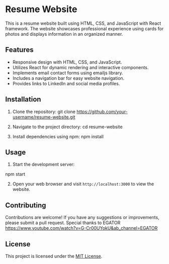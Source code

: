 # Resume Website

This is a resume website built using HTML, CSS, and JavaScript with React framework. The website showcases professional experience using cards for photos and displays information in an organized manner.

## Features

- Responsive design with HTML, CSS, and JavaScript.
- Utilizes React for dynamic rendering and interactive components.
- Implements email contact forms using emailjs library.
- Includes a navigation bar for easy website navigation.
- Provides links to LinkedIn and social media profiles.

## Installation

1. Clone the repository:
git clone https://github.com/your-username/resume-website.git


2. Navigate to the project directory:
cd resume-website


3. Install dependencies using npm:
npm install


## Usage

1. Start the development server:

npm start


2. Open your web browser and visit `http://localhost:3000` to view the website.

## Contributing

Contributions are welcome! If you have any suggestions or improvements, please submit a pull request. 
Special thanks to EGATOR https://www.youtube.com/watch?v=G-Cr00UYokU&ab_channel=EGATOR

## License

This project is licensed under the [MIT License](LICENSE).

